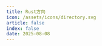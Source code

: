 ```yaml
---
title: Rust方向
icon: /assets/icons/directory.svg
article: false
index: false
date: 2025-08-08
---
```


<Catalog />
